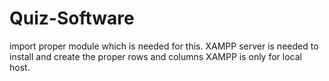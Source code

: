 # Quiz-Software 
import proper module which is needed for this.
XAMPP server is needed to install and create the proper rows and columns
XAMPP is only for local host.
